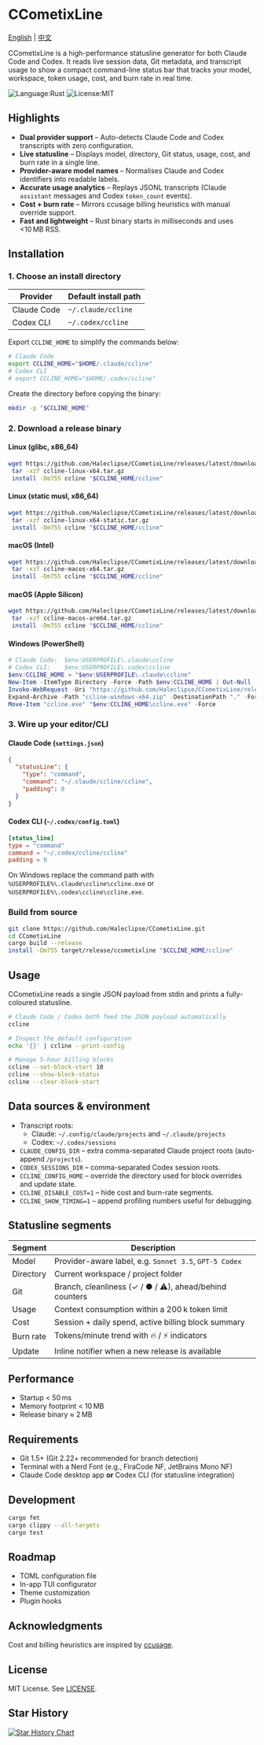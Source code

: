 # CCometixLine

[English](README.md) | [中文](README.zh.md)

CCometixLine is a high-performance statusline generator for both Claude Code and Codex. It reads live session data, Git metadata, and transcript usage to show a compact command-line status bar that tracks your model, workspace, token usage, cost, and burn rate in real time.

![Language:Rust](https://img.shields.io/static/v1?label=Language&message=Rust&color=orange&style=flat-square)
![License:MIT](https://img.shields.io/static/v1?label=License&message=MIT&color=blue&style=flat-square)

## Highlights

- **Dual provider support** – Auto-detects Claude Code and Codex transcripts with zero configuration.
- **Live statusline** – Displays model, directory, Git status, usage, cost, and burn rate in a single line.
- **Provider-aware model names** – Normalises Claude and Codex identifiers into readable labels.
- **Accurate usage analytics** – Replays JSONL transcripts (Claude `assistant` messages and Codex `token_count` events).
- **Cost + burn rate** – Mirrors ccusage billing heuristics with manual override support.
- **Fast and lightweight** – Rust binary starts in milliseconds and uses <10 MB RSS.

## Installation

### 1. Choose an install directory

| Provider   | Default install path        |
|------------|-----------------------------|
| Claude Code | `~/.claude/ccline`          |
| Codex CLI  | `~/.codex/ccline`           |

Export `CCLINE_HOME` to simplify the commands below:

```bash
# Claude Code
export CCLINE_HOME="$HOME/.claude/ccline"
# Codex CLI
# export CCLINE_HOME="$HOME/.codex/ccline"
```

Create the directory before copying the binary:

```bash
mkdir -p "$CCLINE_HOME"
```

### 2. Download a release binary

#### Linux (glibc, x86_64)
```bash
wget https://github.com/Haleclipse/CCometixLine/releases/latest/download/ccline-linux-x64.tar.gz
 tar -xzf ccline-linux-x64.tar.gz
 install -Dm755 ccline "$CCLINE_HOME/ccline"
```

#### Linux (static musl, x86_64)
```bash
wget https://github.com/Haleclipse/CCometixLine/releases/latest/download/ccline-linux-x64-static.tar.gz
 tar -xzf ccline-linux-x64-static.tar.gz
 install -Dm755 ccline "$CCLINE_HOME/ccline"
```

#### macOS (Intel)
```bash
wget https://github.com/Haleclipse/CCometixLine/releases/latest/download/ccline-macos-x64.tar.gz
 tar -xzf ccline-macos-x64.tar.gz
 install -Dm755 ccline "$CCLINE_HOME/ccline"
```

#### macOS (Apple Silicon)
```bash
wget https://github.com/Haleclipse/CCometixLine/releases/latest/download/ccline-macos-arm64.tar.gz
 tar -xzf ccline-macos-arm64.tar.gz
 install -Dm755 ccline "$CCLINE_HOME/ccline"
```

#### Windows (PowerShell)
```powershell
# Claude Code:  $env:USERPROFILE\.claude\ccline
# Codex CLI:    $env:USERPROFILE\.codex\ccline
$env:CCLINE_HOME = "$env:USERPROFILE\.claude\ccline"
New-Item -ItemType Directory -Force -Path $env:CCLINE_HOME | Out-Null
Invoke-WebRequest -Uri "https://github.com/Haleclipse/CCometixLine/releases/latest/download/ccline-windows-x64.zip" -OutFile "ccline-windows-x64.zip"
Expand-Archive -Path "ccline-windows-x64.zip" -DestinationPath "." -Force
Move-Item "ccline.exe" "$env:CCLINE_HOME\ccline.exe" -Force
```

### 3. Wire up your editor/CLI

#### Claude Code (`settings.json`)
```json
{
  "statusLine": {
    "type": "command",
    "command": "~/.claude/ccline/ccline",
    "padding": 0
  }
}
```

#### Codex CLI (`~/.codex/config.toml`)
```toml
[status_line]
type = "command"
command = "~/.codex/ccline/ccline"
padding = 0
```

On Windows replace the command path with `%USERPROFILE%\.claude\ccline\ccline.exe` or `%USERPROFILE%\.codex\ccline\ccline.exe`.

### Build from source

```bash
git clone https://github.com/Haleclipse/CCometixLine.git
cd CCometixLine
cargo build --release
install -Dm755 target/release/ccometixline "$CCLINE_HOME/ccline"
```

## Usage

CCometixLine reads a single JSON payload from stdin and prints a fully-coloured statusline.

```bash
# Claude Code / Codex both feed the JSON payload automatically
ccline

# Inspect the default configuration
echo '{}' | ccline --print-config

# Manage 5‑hour billing blocks
ccline --set-block-start 10
ccline --show-block-status
ccline --clear-block-start
```

## Data sources & environment

- Transcript roots:
  - Claude: `~/.config/claude/projects` and `~/.claude/projects`
  - Codex: `~/.codex/sessions`
- `CLAUDE_CONFIG_DIR` – extra comma-separated Claude project roots (auto-append `/projects`).
- `CODEX_SESSIONS_DIR` – comma-separated Codex session roots.
- `CCLINE_CONFIG_HOME` – override the directory used for block overrides and update state.
- `CCLINE_DISABLE_COST=1` – hide cost and burn-rate segments.
- `CCLINE_SHOW_TIMING=1` – append profiling numbers useful for debugging.

## Statusline segments

| Segment    | Description |
|------------|-------------|
| Model      | Provider-aware label, e.g. `Sonnet 3.5`, `GPT-5 Codex` |
| Directory  | Current workspace / project folder |
| Git        | Branch, cleanliness (✓ / ● / ⚠), ahead/behind counters |
| Usage      | Context consumption within a 200 k token limit |
| Cost       | Session + daily spend, active billing block summary |
| Burn rate  | Tokens/minute trend with 🔥 / ⚡ indicators |
| Update     | Inline notifier when a new release is available |

## Performance

- Startup < 50 ms
- Memory footprint < 10 MB
- Release binary ≈ 2 MB

## Requirements

- Git 1.5+ (Git 2.22+ recommended for branch detection)
- Terminal with a Nerd Font (e.g., FiraCode NF, JetBrains Mono NF)
- Claude Code desktop app **or** Codex CLI (for statusline integration)

## Development

```bash
cargo fmt
cargo clippy --all-targets
cargo test
```

## Roadmap

- TOML configuration file
- In-app TUI configurator
- Theme customization
- Plugin hooks

## Acknowledgments

Cost and billing heuristics are inspired by [ccusage](https://github.com/ryoppippi/ccusage).

## License

MIT License. See [LICENSE](LICENSE).

## Star History

[![Star History Chart](https://api.star-history.com/svg?repos=Haleclipse/CCometixLine&type=Date)](https://star-history.com/#Haleclipse/CCometixLine&Date)
